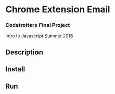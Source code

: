 # Chrome Extension Email

### Codetrotters Final Project
Intro to Javascript Summer 2016

## Description


## Install

## Run
